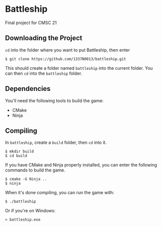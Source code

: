 # Battleship

Final project for CMSC 21

## Downloading the Project

`cd` into the folder where you want to put Battleship, then enter

```
$ git clone https://github.com/1337N0013/battleship.git
```

This should create a folder named `battleship` into the current folder. You can then `cd` into the `battleship` folder.

## Dependencies

You'll need the following tools to build the game:

- CMake
- Ninja

## Compiling

In `battleship`, create a `build` folder, then `cd` into it.

```shell
$ mkdir build
$ cd build
```

If you have CMake and Ninja properly installed, you can enter the following commands to build the game.

```shell
$ cmake -G Ninja ..
$ ninja
```

When it's done compiling, you can run the game with:

```shell
$ ./battleship
```

Or if you're on Windows:

```shell
> battleship.exe
```

